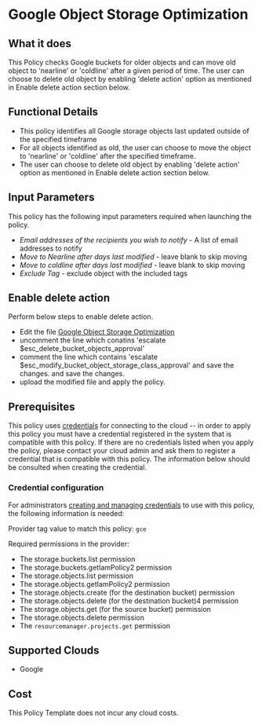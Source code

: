 
# Google Object Storage Optimization

## What it does

This Policy checks Google buckets for older objects and can move old object to 'nearline' or 'coldline' after a given period of time. The user can choose to delete old object by enabling 'delete action' option as mentioned in Enable delete action section below.

## Functional Details

- This policy identifies all Google storage objects last updated outside of the specified timeframe
- For all objects identified as old, the user can choose to move the object to 'nearline' or 'coldline' after the specified timeframe.
- The user can choose to delete old object by enabling 'delete action' option as mentioned in Enable delete action section below.

## Input Parameters

This policy has the following input parameters required when launching the policy.

- *Email addresses of the recipients you wish to notify* - A list of email addresses to notify
- *Move to Nearline after days last modified* - leave blank to skip moving
- *Move to coldline after days last modified* - leave blank to skip moving
- *Exclude Tag* - exclude object with the included tags

## Enable delete action

Perform below steps to enable delete action.

- Edit the file [Google Object Storage Optimization](https://github.com/flexera/policy_templates/tree/master/cost/google/object_storage_optimization/google_object_storage_optimization.pt)
- uncomment the line which conatins 'escalate $esc_delete_bucket_objects_approval'
- comment the line which contains 'escalate $esc_modify_bucket_object_storage_class_approval' and save the changes. and save the changes.
- upload the modified file and apply the policy.

## Prerequisites

This policy uses [credentials](https://docs.rightscale.com/policies/users/guides/credential_management.html) for connecting to the cloud -- in order to apply this policy you must have a credential registered in the system that is compatible with this policy. If there are no credentials listed when you apply the policy, please contact your cloud admin and ask them to register a credential that is compatible with this policy. The information below should be consulted when creating the credential.

### Credential configuration

For administrators [creating and managing credentials](https://docs.rightscale.com/policies/users/guides/credential_management.html) to use with this policy, the following information is needed:

Provider tag value to match this policy: `gce`

Required permissions in the provider:

- The storage.buckets.list permission
- The storage.buckets.getIamPolicy2 permission
- The storage.objects.list permission
- The storage.objects.getIamPolicy2 permission
- The storage.objects.create (for the destination bucket) permission
- The storage.objects.delete (for the destination bucket)4 permission
- The storage.objects.get (for the source bucket) permission
- The storage.objects.delete permission
- The `resourcemanager.projects.get` permission

## Supported Clouds

- Google

## Cost

This Policy Template does not incur any cloud costs.

